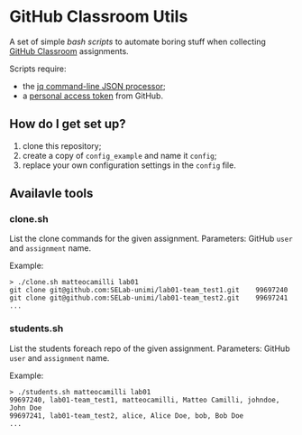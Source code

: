 # GitHub Classroom Utils

A set of simple *bash scripts* to automate boring stuff when collecting [GitHub Classroom](https://classroom.github.com/classrooms) assignments.

Scripts require:
- the [jq command-line JSON processor]();
- a [personal access token](https://github.com/settings/tokens) from GitHub.

## How do I get set up?

1. clone this repository;
1. create a copy of `config_example` and name it `config`;
1. replace your own configuration settings in the `config` file.

## Availavle tools

### clone.sh

List the clone commands for the given assignment.
Parameters: GitHub `user` and `assignment` name.
  
Example:

```
> ./clone.sh matteocamilli lab01
git clone git@github.com:SELab-unimi/lab01-team_test1.git    99697240
git clone git@github.com:SELab-unimi/lab01-team_test2.git    99697241
...
```

### students.sh

List the students foreach repo of the given assignment.
Parameters: GitHub `user` and `assignment` name.
  
Example:

```
> ./students.sh matteocamilli lab01
99697240, lab01-team_test1, matteocamilli, Matteo Camilli, johndoe, John Doe
99697241, lab01-team_test2, alice, Alice Doe, bob, Bob Doe
...
```